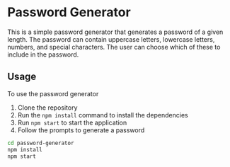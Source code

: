 # Password Generator
This is a simple password generator that generates a password of a given length. The password can contain uppercase letters, lowercase letters, numbers, and special characters. The user can choose which of these to include in the password.

## Usage
To use the password generator
1. Clone the repository
2. Run the `npm install` command to install the dependencies
3. Run `npm start` to start the application
4. Follow the prompts to generate a password
```bash
cd password-generator
npm install
npm start
```